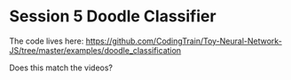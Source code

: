 # Session 5 Doodle Classifier

The code lives here:
https://github.com/CodingTrain/Toy-Neural-Network-JS/tree/master/examples/doodle_classification

Does this match the videos?

